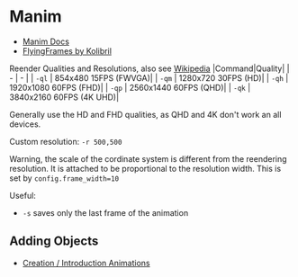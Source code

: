 # Manim

- [Manim Docs](https://docs.manim.community/)
- [FlyingFrames by Kolibril](https://flyingframes.readthedocs.io/en/latest/index.html)

Reender Qualities and Resolutions, also see [Wikipedia](https://en.wikipedia.org/wiki/16:9_aspect_ratio#Common_resolutions)
|Command|Quality|
| - | - |
| `-ql` | 854x480 15FPS (FWVGA)|
| `-qm` | 1280x720 30FPS (HD)|
| `-qh` | 1920x1080 60FPS (FHD)|
| `-qp` | 2560x1440 60FPS (QHD)|
| `-qk` | 3840x2160 60FPS (4K UHD)|

Generally use the HD and FHD qualities, as QHD and 4K don't work an all devices.

Custom resolution: `-r 500,500`

Warning, the scale of the cordinate system is different from the reendering resolution. It is attached to be proportional to the resolution width. This is set by `config.frame_width=10`

Useful:
- `-s` saves only the last frame of the animation

## Adding Objects

- [Creation / Introduction Animations](https://docs.manim.community/en/stable/reference/manim.animation.creation.html)
